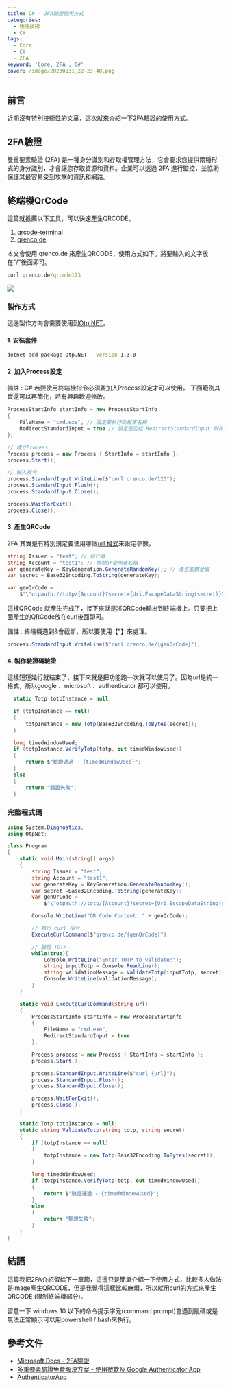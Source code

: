 ```yaml
---
title: C# - 2FA驗證使用方式
categories: 
  - 後端技術
  - C#
tags: 
  - Core
  - C#
  - 2FA
keyword: 'Core, 2FA , C#'
cover: /image/20230831_22-23-40.png
---
```


## 前言

近期沒有特別技術性的文章，這次就來介紹一下2FA驗證的使用方式。

## 2FA驗證

雙重要素驗證 (2FA) 是一種身分識別和存取權管理方法，它會要求您提供兩種形式的身分識別，才會讓您存取資源和資料。企業可以透過 2FA 進行監控，並協助保護其最容易受到攻擊的資訊和網路。

## 終端機QrCode

這篇就推薦以下工具，可以快速產生QRCODE。

1. [qrcode-terminal](https://www.npmjs.com/package/qrcode-terminal)
2. [qrenco.de](https://qrenco.de/)

本文會使用 qrenco.de 來產生QRCODE，使用方式如下。將要輸入的文字放在"/"後面即可。

```cmd
curl qrenco.de/qrcode123
```

![](/image/20230831_22-38-18.png)

### 製作方式

這邊製作方向會需要使用到[Otp.NET](https://www.nuget.org/packages/Otp.NET)。

#### 1. 安裝套件

```cmd
dotnet add package Otp.NET --version 1.3.0
```

#### 2. 加入Process設定

備註 : C# 若要使用終端機指令必須要加入Process設定才可以使用。
下面範例其實還可以再簡化，若有興趣歡迎修改。

```cs
ProcessStartInfo startInfo = new ProcessStartInfo
{
    FileName = "cmd.exe", // 設定要執行的檔案名稱
    RedirectStandardInput = true // 設定是否從 RedirectStandardInput 取得輸入
};

// 建立Process
Process process = new Process { StartInfo = startInfo };
process.Start();

// 輸入指令
process.StandardInput.WriteLine($"curl qrenco.de/123");
process.StandardInput.Flush();
process.StandardInput.Close();

process.WaitForExit();
process.Close();
```

#### 3. 產生QRCode

2FA 其實是有特別規定要使用哪個[url 格式](https://docs.yubico.com/yesdk/users-manual/application-oath/uri-string-format.html)來設定參數。

```cs
string Issuer = "test"; // 發行者
string Account = "test1"; // 帳號or使用者名稱
var generateKey = KeyGeneration.GenerateRandomKey(); // 產生亂數金鑰
var secret = Base32Encoding.ToString(generateKey);

var genQrCode =
    $"\"otpauth://totp/{Account}?secret={Uri.EscapeDataString(secret)}&issuer={Uri.EscapeDataString(Issuer)}\"";
```

這樣QRCode 就產生完成了，接下來就是將QRCode輸出到終端機上。只要把上面產生的QRCode放在curl後面即可。

備註 : 終端機遇到&會截斷，所以要使用【"】來處理。

```cs
process.StandardInput.WriteLine($"curl qrenco.de/{genQrCode}");
```

#### 4. 製作驗證碼驗證

這樣短短幾行就結束了，接下來就是把功能跑一次就可以使用了。因為url是統一格式，所以google 、microsoft 、authenticator 都可以使用。

```cs
  static Totp totpInstance = null;

  if (totpInstance == null)
  {
      totpInstance = new Totp(Base32Encoding.ToBytes(secret));
  }

  long timedWindowUsed;
  if (totpInstance.VerifyTotp(totp, out timedWindowUsed))
  {
      return $"驗證通過 - {timedWindowUsed}";
  }
  else
  {
      return "驗證失敗";
  }
```

### 完整程式碼

```cs
using System.Diagnostics;
using OtpNet;

class Program
{
    static void Main(string[] args)
    {
        string Issuer = "test";
        string Account = "test1";
        var generateKey = KeyGeneration.GenerateRandomKey();
        var secret =Base32Encoding.ToString(generateKey);
        var genQrCode =
            $"\"otpauth://totp/{Account}?secret={Uri.EscapeDataString(secret)}&issuer={Uri.EscapeDataString(Issuer)}\"";

        Console.WriteLine("QR Code Content: " + genQrCode);

        // 執行 curl 指令
        ExecuteCurlCommand($"qrenco.de/{genQrCode}");

        // 驗證 TOTP
        while(true){
            Console.WriteLine("Enter TOTP to validate:");
            string inputTotp = Console.ReadLine();
            string validationMessage = ValidateTotp(inputTotp, secret);
            Console.WriteLine(validationMessage);
        }
    }

    static void ExecuteCurlCommand(string url)
    {
        ProcessStartInfo startInfo = new ProcessStartInfo
        {
            FileName = "cmd.exe",
            RedirectStandardInput = true
        };

        Process process = new Process { StartInfo = startInfo };
        process.Start();

        process.StandardInput.WriteLine($"curl {url}");
        process.StandardInput.Flush();
        process.StandardInput.Close();

        process.WaitForExit();
        process.Close();
    }

    static Totp totpInstance = null;
    static string ValidateTotp(string totp, string secret)
    {
        if (totpInstance == null)
        {
            totpInstance = new Totp(Base32Encoding.ToBytes(secret));
        }

        long timedWindowUsed;
        if (totpInstance.VerifyTotp(totp, out timedWindowUsed))
        {
            return $"驗證通過 - {timedWindowUsed}";
        }
        else
        {
            return "驗證失敗";
        }
    }
}
```

## 結語

這篇我把2FA介紹留給下一章節，這邊只是簡單介紹一下使用方式，比較多人做法是image產生QRCODE，但是我覺得這樣比較麻煩，所以就用curl的方式來產生QRCODE (限制終端機部分)。

留意一下 windows 10 以下的命令提示字元(command prompt)會遇到亂碼或是無法正常顯示可以用powershell / bash來執行。

## 參考文件

- [Microsoft Docs - 2FA驗證](https://www.microsoft.com/zh-tw/security/business/security-101/what-is-two-factor-authentication-2fa)
- [多重要素驗證免費解決方案 - 使用微軟及 Google Authenticator App](https://blog.darkthread.net/blog/mfa-with-ms-authenticator/)
- [AuthenticatorApp](https://github.com/JontCont/AuthenticatorApp)
